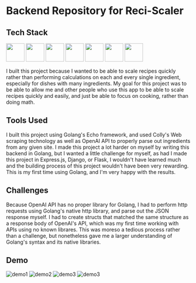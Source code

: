 # Backend Repository for Reci-Scaler

## Tech Stack
<img height="50" src=https://user-images.githubusercontent.com/25181517/183890598-19a0ac2d-e88a-4005-a8df-1ee36782fde1.png> <img height="50" src=https://user-images.githubusercontent.com/25181517/183568594-85e280a7-0d7e-4d1a-9028-c8c2209e073c.png>
<img height="50" src=https://github.com/marwin1991/profile-technology-icons/assets/136815194/5f8c622c-c217-4649-b0a9-7e0ee24bd704> <img height="50" src=https://user-images.githubusercontent.com/25181517/189716630-fe6c084c-6c66-43af-aa49-64c8aea4a5c2.png>
<img height="50" src=https://user-images.githubusercontent.com/25181517/192149581-88194d20-1a37-4be8-8801-5dc0017ffbbe.png> <img height="50" src=https://go-colly.org/logo.png>
<img height="50" src=https://camo.githubusercontent.com/794ace8f539408352061bb193fce26a0df05bed29d57d2125968fa99143b67cd/68747470733a2f2f63646e2e6c6162737461636b2e636f6d2f696d616765732f6563686f2d6c6f676f2e737667>

I built this project because I wanted to be able to scale recipes quickly rather than performing calculations on each and every single ingredient, especially for dishes with many ingredients. My goal for this project was to be able to allow me and other people who use this app to be able to scale recipes quickly and easily, and just be able to focus on cooking, rather than doing math.

## Tools Used

I built this project using Golang's Echo framework, and used Colly's Web scraping technology as well as OpenAI API to properly parse out ingredients from any given site. I made this project a lot harder on myself by writing this backend in Golang, but I wanted a little challenge for myself, as had I made this project in Express.js, Django, or Flask, I wouldn't have learned much and the building process of this project wouldn't have been very rewarding. This is my first time using Golang, and I'm very happy with the results.

## Challenges

Because OpenAI API has no proper library for Golang, I had to perform http requests using Golang's native http library, and parse out the JSON response myself. I had to create structs that matched the same structure as a response body of OpenAI's API, which was my first time working with APIs using no known librares. This was moreso a tedious process rather than a challenge, but nonetheless gave me a larger understanding of Golang's syntax and its native libraries. 

## Demo

![demo1](https://cdn.discordapp.com/attachments/685747553815625760/1260353893158617128/image.png?ex=668f0388&is=668db208&hm=e861a0ca7123d93cce0c0636a975adb0a7364898c03e024ec2e64934a39563de&)
![demo2](https://cdn.discordapp.com/attachments/685747553815625760/1260353949773336606/image.png?ex=668f0395&is=668db215&hm=aba77c140fe371be3d27cb3c930e70be87d095f459c7b7708e05e94bd21947f9&)
![demo3](https://cdn.discordapp.com/attachments/685747553815625760/1260354052588568648/image.png?ex=668f03ae&is=668db22e&hm=fa10765a68aa4c36596ba93202329547766100bc69b63e4b557eb4dba3cd4d0a&)
![demo3](https://cdn.discordapp.com/attachments/685747553815625760/1260354111631659089/image.png?ex=668f03bc&is=668db23c&hm=8b62b97d132da49961a2fa051b8b317bc7ac3fee4f4e2da25e366f5a2c19c4d1&)
